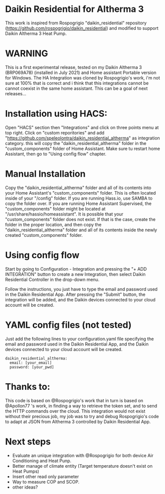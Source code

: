 # Daikin Residential for Altherma 3

This work is inspired from Rospogrigio "daikin_residential" repository (https://github.com/rospogrigio/daikin_residential) and modified to support Daikin Altherma 3 Heat Pump.

# WARNING
This is a first experimental release, tested on my Daikin Altherma 3 (BRP069A78) (installed in July 2021) and Home assistant Portable version for Windows.
The HA Integration was cloned by Rospogrigio's work, i'm not sure at 100% that is correct and i think that this integrations cannot be cannot coexist in the same home assistant. This can be a goal of next releases...

# Installation using HACS:

Open "HACS" section then "Integrations" and click on three points menu at top right. Click on "custom reporitories" and add "https://github.com/speleolontra/daikin_residential_altherma" as integration category.
this will copy the "daikin_residential_altherma" folder in the "custom_components" folder of Home Assistant.
Make sure tu restart home Assistant, then go to "Using config flow" chapter.

# Manual Installation

Copy the "daikin_residential_altherma" folder and all of its contents into your Home Assistant's "custom_components" folder. This is often located inside of your "/config" folder. If you are running Hass.io, use SAMBA to copy the folder over. If you are running Home Assistant Supervised, the "custom_components" folder might be located at "/usr/share/hassio/homeassistant". It is possible that your "custom_components" folder does not exist. If that is the case, create the folder in the proper location, and then copy the "daikin_residential_altherma" folder and all of its contents inside the newly created "custom_components" folder.

# Using config flow

Start by going to Configuration - Integration and pressing the "+ ADD INTEGRATION" button to create a new Integration, then select Daikin Residential Controller in the drop-down menu.

Follow the instructions, you just have to type the email and password used in the Daikin Residential App. After pressing the "Submit" button, the integration will be added, and the Daikin devices connected to your cloud account will be created.

# YAML config files (not tested)

Just add the following lines to your configuration.yaml file specifying the email and password used in the Daikin Residential App, and the Daikin devices connected to your cloud account will be created.

```
daikin_residential_altherma:
  email: [your_email]
  password: [your_pwd]
```

# Thanks to:

This code is based on @Rospogrigio's work that in turn is based on @Apollon77 's work, in finding a way to retrieve the token set, and to send the HTTP commands over the cloud. This integration would not exist without their precious job, my job was to try and debug Rospogrigio's code to adapt at JSON from Altherma 3 controlled by Daikin Residential App.

# Next steps

- Evaluate an unique integration with @Rospogrigio for both device Air Conditioning and Heat Punp.
- Better manage of climate entity (Target temperature doesn't exist on Heat Pumps)
- Insert other read only parameter
- Way to measure COP and SCOP.
- other ideas?
